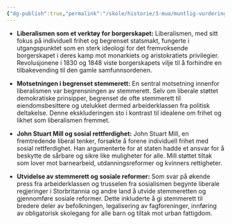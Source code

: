 ```yaml
---
{"dg-publish":true,"permalink":"/skole/historie/3-mua/muntlig-vurdering-jul/politiske-ideologier/68-70-liberalismen/"}
---
```


- **Liberalismen som et verktøy for borgerskapet:** Liberalismen, med sitt fokus på individuell frihet og begrenset statsmakt, fungerte i utgangspunktet som en sterk ideologi for det fremvoksende borgerskapet i deres kamp mot monarkiets og aristokratiets privilegier. Revolusjonene i 1830 og 1848 viste borgerskapets vilje til å forhindre en tilbakevending til den gamle samfunnsordenen.

- **Motsetningen i begrenset stemmerett:** En sentral motsetning innenfor liberalismen var begrensningen av stemmerett. Selv om liberale støttet demokratiske prinsipper, begrenset de ofte stemmerett til eiendomsbesittere og utelukket dermed arbeiderklassen fra politisk deltakelse. Denne ekskluderingen sto i kontrast til idealene om frihet og likhet som liberalismen fremmet.

- **John Stuart Mill og sosial rettferdighet:** John Stuart Mill, en fremtredende liberal tenker, forsøkte å forene individuell frihet med sosial rettferdighet. Han argumenterte for at staten hadde et ansvar for å beskytte de sårbare og sikre like muligheter for alle. Mill støttet tiltak som lover mot barnearbeid, utdanningsreformer og kvinners rettigheter.

- **Utvidelse av stemmerett og sosiale reformer:** Som svar på økende press fra arbeiderklassen og trusselen fra sosialismen begynte liberale regjeringer i Storbritannia og andre land å utvide stemmeretten og gjennomføre sosiale reformer. Dette inkluderte å gi stemmerett til bredere deler av befolkningen, legalisering av fagforeninger, innføring av obligatorisk skolegang for alle barn og tiltak mot urban fattigdom.